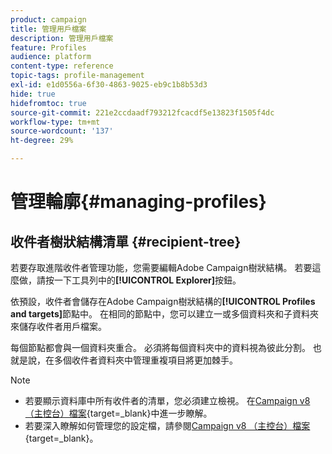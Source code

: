 ```yaml
---
product: campaign
title: 管理用戶檔案
description: 管理用戶檔案
feature: Profiles
audience: platform
content-type: reference
topic-tags: profile-management
exl-id: e1d0556a-6f30-4863-9025-eb9c1b8b53d3
hide: true
hidefromtoc: true
source-git-commit: 221e2ccdaadf793212fcacdf5e13823f1505f4dc
workflow-type: tm+mt
source-wordcount: '137'
ht-degree: 29%

---
```


# 管理輪廓{#managing-profiles}



## 收件者樹狀結構清單 {#recipient-tree}

若要存取進階收件者管理功能，您需要編輯Adobe Campaign樹狀結構。 若要這麼做，請按一下工具列中的&#x200B;**[!UICONTROL Explorer]**&#x200B;按鈕。

依預設，收件者會儲存在Adobe Campaign樹狀結構的&#x200B;**[!UICONTROL Profiles and targets]**&#x200B;節點中。 在相同的節點中，您可以建立一或多個資料夾和子資料夾來儲存收件者用戶檔案。

每個節點都會與一個資料夾重合。 必須將每個資料夾中的資料視為彼此分割。 也就是說，在多個收件者資料夾中管理重複項目將更加棘手。

>[!NOTE]
>
> * 若要顯示資料庫中所有收件者的清單，您必須建立檢視。 在[Campaign v8 （主控台）檔案](https://experienceleague.adobe.com/zh-hant/docs/campaign/campaign-v8/config/configuration/folders-and-views){target=_blank}中進一步瞭解。
> * 若要深入瞭解如何管理您的設定檔，請參閱[Campaign v8 （主控台）檔案](https://experienceleague.adobe.com/zh-hant/docs/campaign/campaign-v8/config/configuration/folders-and-views){target=_blank}。


<!--
## Move recipients {#moving-recipients}

You can select one or more recipients, drag them from the recipient list, and drop them in the desired folder. A warning message asks you to confirm this action.

## Copy a recipient {#copying-a-recipient}

You can copy a recipient in the same folder by right-clicking the desired recipient and selecting **[!UICONTROL Copy]**.

## Delete recipients {#deleting-recipients}

To delete recipients, move them to a specific folder and then purge the content of this folder. It is **strongly recommended not to use** the **[!UICONTROL Delete]** option in this case.

To purge a folder, use the **[!UICONTROL Actions > Purge folder]** menu, accessed by right-clicking the desired folder.

![](assets/s_ncs_user_purge_folder.png)

Click **[!UICONTROL Start]** to launch the operation. The middle section of the window displays the progress status, as shown below:

![](assets/s_ncs_user_purge_folder_start.png)
-->